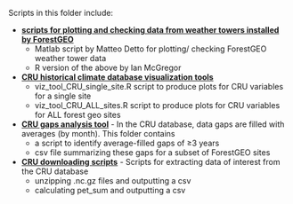 Scripts in this folder include:
- **[scripts for plotting and checking data from weather towers installed by ForestGEO](https://github.com/forestgeo/Climate/tree/master/scripts/plotting_ForestGEO_weather_data)**
   - Matlab script by Matteo Detto for plotting/ checking ForestGEO weather tower data
   - R version of the above by Ian McGregor 
- **[CRU historical climate database visualization tools](https://github.com/forestgeo/Climate/tree/master/scripts/CRU_viz_tool)**
   - viz_tool_CRU_single_site.R script to produce plots for CRU variables for a single site
   - viz_tool_CRU_ALL_sites.R script to produce plots for CRU variables for ALL forest geo sites
- **[CRU gaps analysis tool](https://github.com/forestgeo/Climate/tree/master/scripts/CRU_gaps_analysis)** - In the CRU database, data gaps are filled with averages (by month). This folder contains 
   - a script to identify average-filled gaps of ≥3 years
   - csv file summarizing these gaps for a subset of ForestGEO sites
- **[CRU downloading scripts](https://github.com/forestgeo/Climate/tree/master/scripts/downloading_CRU_scripts)** - Scripts for extracting data of interest from the CRU database
   - unzipping .nc.gz files and outputting a csv
   - calculating pet_sum and outputting a csv

